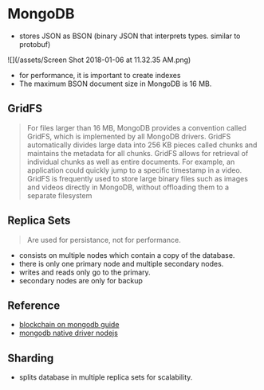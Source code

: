 # MongoDB

* stores JSON as BSON (binary JSON that interprets types. similar to protobuf)

![](/assets/Screen Shot 2018-01-06 at 11.32.35 AM.png)

* for performance, it is important to create indexes
* The maximum BSON document size in MongoDB is 16
MB.

## GridFS

> For files larger than 16 MB, MongoDB provides a
convention called GridFS, which is implemented by all
MongoDB drivers. GridFS automatically divides large data
into 256 KB pieces called chunks and maintains the
metadata for all chunks. GridFS allows for retrieval of
individual chunks as well as entire documents. For example, an application could quickly jump to a specific timestamp in a video. GridFS is frequently used to store large binary files such as images and videos directly in MongoDB, without offloading them to a separate filesystem


## Replica Sets

> Are used for persistance, not for performance.

- consists on multiple nodes which contain a copy of the database.
- there is only one primary node and multiple secondary nodes.
- writes and reads only go to the primary.
- secondary nodes are only for backup

## Reference

* [blockchain on mongodb guide](https://hub.mongodb.com/blockchain-hub)
* [mongodb native driver nodejs](http://mongodb.github.io/node-mongodb-native/)

## Sharding

* splits database in multiple replica sets for scalability.

